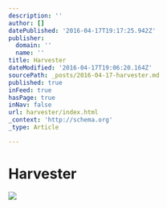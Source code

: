 ```yaml
---
description: ''
author: []
datePublished: '2016-04-17T19:17:25.942Z'
publisher:
  domain: ''
  name: ''
title: Harvester
dateModified: '2016-04-17T19:06:20.164Z'
sourcePath: _posts/2016-04-17-harvester.md
published: true
inFeed: true
hasPage: true
inNav: false
url: harvester/index.html
_context: 'http://schema.org'
_type: Article

---
```

# Harvester
![](https://the-grid-user-content.s3-us-west-2.amazonaws.com/e42c2d7a-51f1-475e-8ce9-ec6cea0da487.png)